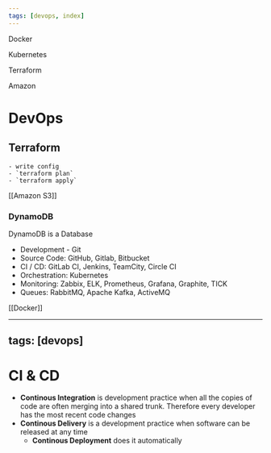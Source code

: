 ```yaml
---
tags: [devops, index]
---
```


Docker

Kubernetes

Terraform

Amazon

# DevOps

## Terraform

    - write config
    - `terraform plan`
    - `terraform apply`

[[Amazon S3]]

### DynamoDB

DynamoDB is a Database

- Development - Git
- Source Code: GitHub, Gitlab, Bitbucket
- CI / CD: GitLab CI, Jenkins, TeamCity, Circle CI
- Orchestration: Kubernetes
- Monitoring: Zabbix, ELK, Prometheus, Grafana, Graphite, TICK
- Queues: RabbitMQ, Apache Kafka, ActiveMQ

[[Docker]]

---

## tags: [devops]

# CI & CD

- **Continous Integration** is development practice when all the copies of code are often merging into a shared trunk. Therefore every developer has the most recent code changes
- **Continous Delivery** is a development practice when software can be released at any time
  - **Continous Deployment** does it automatically
